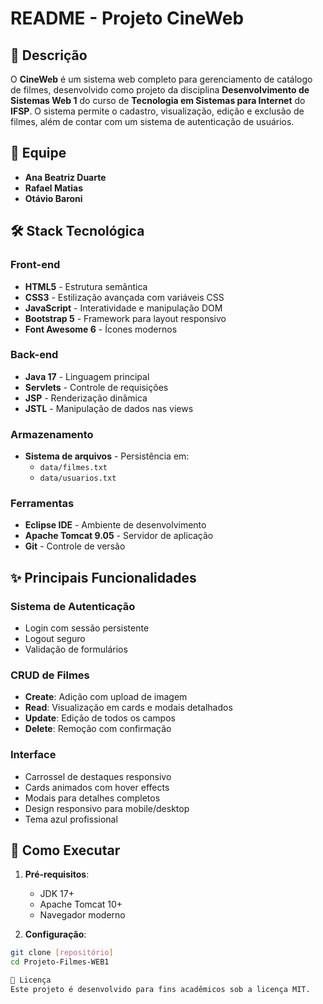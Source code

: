 # README - Projeto CineWeb

## 📝 Descrição

O **CineWeb** é um sistema web completo para gerenciamento de catálogo de filmes, desenvolvido como projeto da disciplina **Desenvolvimento de Sistemas Web 1** do curso de **Tecnologia em Sistemas para Internet** do **IFSP**. O sistema permite o cadastro, visualização, edição e exclusão de filmes, além de contar com um sistema de autenticação de usuários.

## 👥 Equipe

- **Ana Beatriz Duarte** 
- **Rafael Matias** 
- **Otávio Baroni** 

## 🛠️ Stack Tecnológica

### Front-end
- **HTML5** - Estrutura semântica
- **CSS3** - Estilização avançada com variáveis CSS
- **JavaScript** - Interatividade e manipulação DOM
- **Bootstrap 5** - Framework para layout responsivo
- **Font Awesome 6** - Ícones modernos

### Back-end
- **Java 17** - Linguagem principal
- **Servlets** - Controle de requisições
- **JSP** - Renderização dinâmica
- **JSTL** - Manipulação de dados nas views

### Armazenamento
- **Sistema de arquivos** - Persistência em:
  - `data/filmes.txt` 
  - `data/usuarios.txt`

### Ferramentas
- **Eclipse IDE** - Ambiente de desenvolvimento
- **Apache Tomcat 9.05** - Servidor de aplicação
- **Git** - Controle de versão

## ✨ Principais Funcionalidades

### Sistema de Autenticação
- Login com sessão persistente
- Logout seguro
- Validação de formulários

### CRUD de Filmes
- **Create**: Adição com upload de imagem
- **Read**: Visualização em cards e modais detalhados
- **Update**: Edição de todos os campos
- **Delete**: Remoção com confirmação

### Interface
- Carrossel de destaques responsivo
- Cards animados com hover effects
- Modais para detalhes completos
- Design responsivo para mobile/desktop
- Tema azul profissional


## 🚀 Como Executar

1. **Pré-requisitos**:
   - JDK 17+
   - Apache Tomcat 10+
   - Navegador moderno

2. **Configuração**:
```bash
git clone [repositório]
cd Projeto-Filmes-WEB1

📄 Licença
Este projeto é desenvolvido para fins acadêmicos sob a licença MIT.
